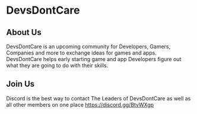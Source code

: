 # DevsDontCare
## About Us
DevsDontCare is an upcoming community for Developers, Gamers, Companies and more to exchange ideas for games and apps. DevsDontCare helps early starting game and app Developers figure out what they are going to do with their skills.

## Join Us
Discord is the best way to contact The Leaders of DevsDontCare as well as all other members on one place
https://discord.gg/BtvWXgp